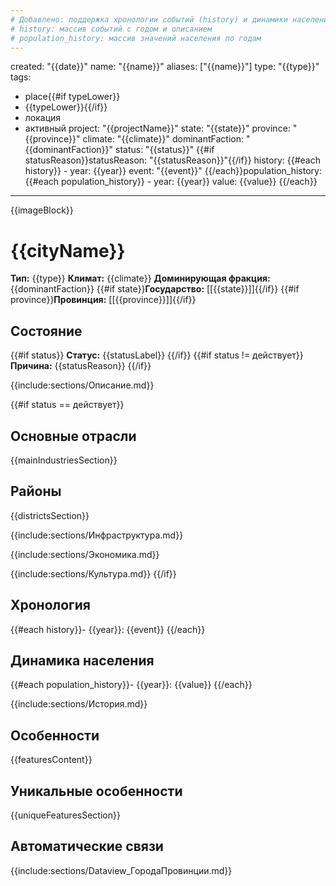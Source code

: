 ```yaml
---
# Добавлено: поддержка хронологии событий (history) и динамики населения (population_history)
# history: массив событий с годом и описанием
# population_history: массив значений населения по годам
---
```

created: "{{date}}"
name: "{{name}}"
aliases: ["{{name}}"]
type: "{{type}}"
tags:
  - place{{#if typeLower}}
  - {{typeLower}}{{/if}}
  - локация
  - активный
project: "{{projectName}}"
state: "{{state}}"
province: "{{province}}"
climate: "{{climate}}"
dominantFaction: "{{dominantFaction}}"
status: "{{status}}"
{{#if statusReason}}statusReason: "{{statusReason}}"{{/if}}
history:
{{#each history}}  - year: {{year}}
    event: "{{event}}"
{{/each}}population_history:
{{#each population_history}}  - year: {{year}}
    value: {{value}}
{{/each}}
---

{{imageBlock}}

# {{cityName}}

**Тип:** {{type}}
**Климат:** {{climate}}
**Доминирующая фракция:** {{dominantFaction}}
{{#if state}}**Государство:** [[{{state}}]]{{/if}}
{{#if province}}**Провинция:** [[{{province}}]]{{/if}}

## Состояние

{{#if status}}
**Статус:** {{statusLabel}}
{{/if}}
{{#if status != действует}}
**Причина:** {{statusReason}}
{{/if}}

{{include:sections/Описание.md}}

{{#if status == действует}}

## Основные отрасли

{{mainIndustriesSection}}

## Районы

{{districtsSection}}

{{include:sections/Инфраструктура.md}}

{{include:sections/Экономика.md}}

{{include:sections/Культура.md}}
{{/if}}

## Хронология
{{#each history}}- {{year}}: {{event}}
{{/each}}

## Динамика населения
{{#each population_history}}- {{year}}: {{value}}
{{/each}}

{{include:sections/История.md}}

## Особенности

{{featuresContent}}

## Уникальные особенности

{{uniqueFeaturesSection}}

## Автоматические связи

{{include:sections/Dataview_ГородаПровинции.md}}
